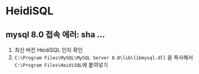 # HeidiSQL

## mysql 8.0 접속 에러: sha ...
1. 최신 버전 HeidiSQL 인지 확인
2. `C:\Program Files\MySQL\MySQL Server 8.0\lib\libmysql.dll` 을 복사해서  
`C:\Program Files\HeidiSQL`에 붙여넣기
 
